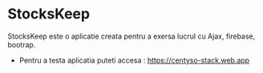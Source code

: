 # StocksKeep

StocksKeep este o aplicatie creata pentru a exersa lucrul cu Ajax, firebase, bootrap.


- Pentru a testa aplicatia puteti accesa : https://centyso-stack.web.app

